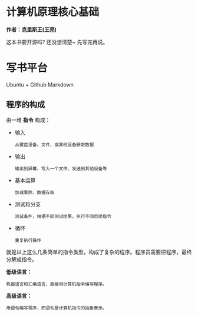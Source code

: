 计算机原理核心基础
============================

**作者：克里斯王(王亮)**

这本书要开源吗? 还没想清楚~ 先写完再说。


# 写书平台 #

Ubuntu + Github Markdown

程序的构成
----------

由一堆 **指令** 构成：

  - 输入
    
    `从键盘设备、文件、或其他设备获取数据`
    
  - 输出
  
    `输出到屏幕、写入一个文件、发送到其他设备等`
    
  - 基本运算
  
    `加减乘除、数据存取`
  
  - 测试和分支
  
    `测试条件，根据不同测试结果，执行不同后续指令`
  
  - 循环
  
    `重复执行操作`
    
就是以上这么几条简单的指令类型，构成了复杂的程序。程序员需要把程序，最终分解成指令。

**低级语言：**

  ~~~
  机器语言和汇编语言，直接用计算机指令编写程序。
  ~~~

**高级语言：**

  ~~~
  用语句编写程序，而语句是计算机指令的抽象表示。
  ~~~






